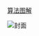 [算法图解](https://www.ituring.com.cn/book/1864)

![封面](https://file.ituring.com.cn/ScreenShow/010067de1e19ddef9c15)